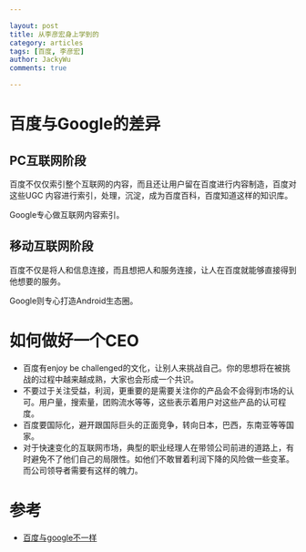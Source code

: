 ```yaml
---

layout: post
title: 从李彦宏身上学到的
category: articles
tags: [百度, 李彦宏]
author: JackyWu
comments: true

---
```


# 百度与Google的差异

## PC互联网阶段

百度不仅仅索引整个互联网的内容，而且还让用户留在百度进行内容制造，百度对这些UGC
内容进行索引，处理，沉淀，成为百度百科，百度知道这样的知识库。

Google专心做互联网内容索引。

## 移动互联网阶段

百度不仅是将人和信息连接，而且想把人和服务连接，让人在百度就能够直接得到他想要的服务。

Google则专心打造Android生态圈。

# 如何做好一个CEO

- 百度有enjoy be challenged的文化，让别人来挑战自己。你的思想将在被挑战的过程中越来越成熟，大家也会形成一个共识。
- 不要过于关注受益，利润，更重要的是需要关注你的产品会不会得到市场的认可。用户量，搜索量，团购流水等等，这些表示着用户对这些产品的认可程度。
- 百度要国际化，避开跟国际巨头的正面竞争，转向日本，巴西，东南亚等等国家。
- 对于快速变化的互联网市场，典型的职业经理人在带领公司前进的道路上，有时避免不了他们自己的局限性。如他们不敢冒着利润下降的风险做一些变革。而公司领导者需要有这样的魄力。

# 参考

- [百度与google不一样](http://tech.sina.cn/article.d.html?wm=3049_a111&docId=chmifpx8688147&from=timeline&isappinstalled=1)
